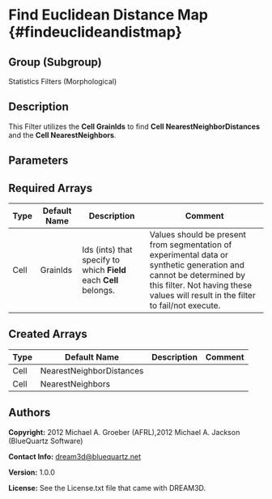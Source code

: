 Find Euclidean Distance Map {#findeuclideandistmap}
======

## Group (Subgroup) ##
Statistics Filters (Morphological)

## Description ##
This Filter utilizes the __Cell GrainIds__ to find __Cell NearestNeighborDistances__ and the __Cell NearestNeighbors__.


## Parameters ##

## Required Arrays ##

| Type | Default Name | Description | Comment |
|------|--------------|-------------|---------|
| Cell | GrainIds | Ids (ints) that specify to which **Field** each **Cell** belongs. | Values should be present from segmentation of experimental data or synthetic generation and cannot be determined by this filter. Not having these values will result in the filter to fail/not execute. |

## Created Arrays ##

| Type | Default Name | Description | Comment |
|------|--------------|-------------|---------|
| Cell | NearestNeighborDistances |  |  |
| Cell | NearestNeighbors |  |  |

## Authors ##

**Copyright:** 2012 Michael A. Groeber (AFRL),2012 Michael A. Jackson (BlueQuartz Software)

**Contact Info:** dream3d@bluequartz.net

**Version:** 1.0.0

**License:**  See the License.txt file that came with DREAM3D.




